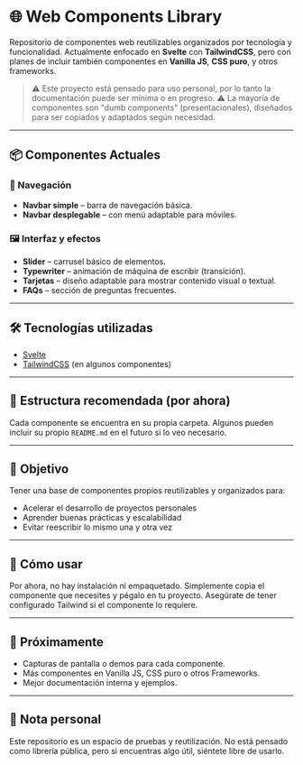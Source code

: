 # 🌐 Web Components Library

Repositorio de componentes web reutilizables organizados por tecnología y funcionalidad. Actualmente enfocado en **Svelte** con **TailwindCSS**, pero con planes de incluir también componentes en **Vanilla JS**, **CSS puro**, y otros frameworks.

> ⚠️ Este proyecto está pensado para uso personal, por lo tanto la documentación puede ser mínima o en progreso.
> ⚠️ La mayoría de componentes son "dumb components" (presentacionales), diseñados para ser copiados y adaptados según necesidad.
---

## 📦 Componentes Actuales

### 🧭 Navegación
- **Navbar simple** – barra de navegación básica.
- **Navbar desplegable** – con menú adaptable para móviles.

### 🖼️ Interfaz y efectos
- **Slider** – carrusel básico de elementos.
- **Typewriter** – animación de máquina de escribir (transición).
- **Tarjetas** – diseño adaptable para mostrar contenido visual o textual.
- **FAQs** – sección de preguntas frecuentes.

---

## 🛠️ Tecnologías utilizadas

- [Svelte](https://svelte.dev/)
- [TailwindCSS](https://tailwindcss.com/) (en algunos componentes)

---

## 📁 Estructura recomendada (por ahora)

Cada componente se encuentra en su propia carpeta. Algunos pueden incluir su propio `README.md` en el futuro si lo veo necesario.

---
## 🎯 Objetivo

Tener una base de componentes propios reutilizables y organizados para:

- Acelerar el desarrollo de proyectos personales
- Aprender buenas prácticas y escalabilidad
- Evitar reescribir lo mismo una y otra vez
---

## 🧪 Cómo usar

Por ahora, no hay instalación ni empaquetado. Simplemente copia el componente que necesites y pégalo en tu proyecto. Asegúrate de tener configurado Tailwind si el componente lo requiere.

---

## 📸 Próximamente

- Capturas de pantalla o demos para cada componente.
- Más componentes en Vanilla JS, CSS puro o otros Frameworks.
- Mejor documentación interna y ejemplos.

---

## 📌 Nota personal

Este repositorio es un espacio de pruebas y reutilización. No está pensado como librería pública, pero si encuentras algo útil, siéntete libre de usarlo.

